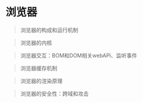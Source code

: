 # 浏览器 # 

> 浏览器的构成和运行机制

> 浏览器的内核

> 浏览器交互：BOM和DOM相关webAPi、监听事件

> 浏览器缓存机制

> 浏览器的渲染原理

> 浏览器的安全性：跨域和攻击
